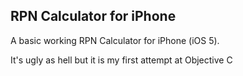 RPN Calculator for iPhone
------------------------------------------

A basic working RPN Calculator for iPhone (iOS 5).

It's ugly as hell but it is my first attempt at Objective C
